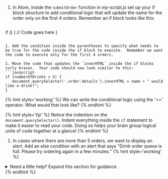 1. In Atom, inside the `submitOrder` function in _my-script.js_ set up your if block structure to add conditional logic that will update the name for the order only on the first 4 orders. Remember an if block looks like this:
   ```javascript
if () {
      // Code goes here
}
   ```  

1. Add the condition inside the parentheses to specify what needs to be true for the code inside the if block to execute.  Remember we want the code to execute only for the first 4 orders.

1. Move the code that updates the `innerHTML` inside the if blocks curly braces.  Your code should now look similar to this:
```javascript
if (numberOfDrinks < 5) {
      document.querySelector('.order-details').innerHTML = name + " would like a drink!";
}
   ```

   {% hint style='working' %}
We can write the conditional logic using the '<=' operator. What would that look like?
   {% endhint %}

   {% hint style='tip' %}
Notice the indention on the `document.querySelector()`. Indent everything inside the `if` statement to make it easier to read your code. Doing so helps your brain group logical units of code together at a glance!
   {% endhint %}

1. In cases where there are more than 5 orders, we want to display an alert. Add an else condition with an alert that says "Drink order queue is full. Please try ordering again in a few minutes."
   {% hint style='working' %}
<details>
<summary>
Need a little help? Expand this section for guidance. 
</summary> 
Change the <code>if</code> statement to
<pre>
<code class="lang-javascript">
if (numberOfDrinks < 6) {
     document.querySelector('.order-details').innerHTML = name + " would like a drink!";
} else {
    alert("Drink order queue is full. Please try ordering again in a few minutes.");
}
</code>
</pre>
</details>
   {% endhint %}



